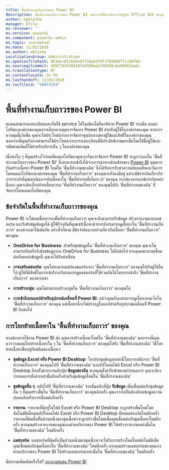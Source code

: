 ```yaml
---
title: พื้นที่ทำงานเก็บถาวรของ Power BI
description: พื้นที่ทำงานเก็บถาวรของ Power BI หลังจากที่มีการจัดการกับผู้เช่า Office 365 ของคุณ
author: mgblythe
manager: kfile
ms.reviewer: ''
ms.service: powerbi
ms.component: powerbi-admin
ms.topic: conceptual
ms.date: 11/02/2018
ms.author: mblythe
LocalizationGroup: Administration
ms.openlocfilehash: 8636ec85cb56e87f28a93f9f1f89989ffcc097bb
ms.sourcegitcommit: d20f74d5300197a0930eeb7db586c6a90403aabc
ms.translationtype: HT
ms.contentlocale: th-TH
ms.lasthandoff: 11/03/2018
ms.locfileid: "50973154"
---
```

# <a name="power-bi-archived-workspace"></a>พื้นที่ทำงานเก็บถาวรของ Power BI

ทุกคนสามารถลงทะเบียนและเริ่มใช้ service ได้ในเพียงไม่กี่นาทีด้วย Power BI  จากนั้น แผนกไอทีขององค์กรของคุณอาจเลือกควบคุมการจัดการ Power BI สำหรับผู้ใช้ในองค์กรของคุณ  หากการควบคุมนี้เกิดขึ้น คุณจะได้ประโยชน์จากการจัดการศูนย์กลางของผู้ใช้และสิทธิ์ในองค์กรของคุณ นอกจากนี้คุณยังอาจสามารถใช้ประโยชน์จากการลงทะเบียนที่มีประสิทธิภาพมากขึ้นโดยใช้ชื่อผู้ใช้และรหัสผ่านเดิมที่ใช้สำหรับบริการอื่น ๆ ในองค์กรของคุณ

เนื้อหาใด ๆ ที่คุณสร้างไว้ก่อนที่แผนกไอทีของคุณจะเริ่มการจัดการ Power BI จะถูกวางลงใน 'พื้นที่ทำงานเก็บถาวรของ Power BI' ซึ่งสามารถเข้าถึงได้จากการนำทางด้านซ้ายของ [Power BI](https://app.powerbi.com) คุณควรเริ่มสร้างเนื้อหา Power BI ใหม่ใน ‘พื้นที่ทำงานของฉัน’ ซึ่งได้รับการรักษาความปลอดภัยและจัดการ โดยแผนกไอทีขององค์กรของคุณ  ‘พื้นที่ทำงานเก็บถาวร’ ของคุณจะยังคงมีอยู่ แต่จะมีข้อจำกัดเกี่ยวกับการกระทำที่คุณดำเนินการกับเนื้อหาใน ‘พื้นที่ทำงานที่เก็บถาวร’ ของคุณ  หากต้องการเอาข้อจำกัดเหล่านี้ออก คุณจะต้องโยกย้ายเนื้อหาจาก ‘พื้นที่ทำงานเก็บถาวร’ ของคุณไปยัง ‘พื้นที่ทำงานของฉัน’ ที่จัดการโดยแผนกไอทีของคุณ

## <a name="restrictions-in-your-archived-workspace"></a>ข้อจำกัดในพื้นที่ทำงานเก็บถาวรของคุณ

Power BI จะไม่ลบเนื้อหาจากพื้นที่ทำงานเก็บถาวร คุณจะยังสามารถรับข้อมูล สร้างรายงานและแดชบอร์ด และรีเฟรชชุดข้อมูลได้ ผู้ใช้ปัจจุบันที่คุณเชร์เนื้อหาด้วยจะยังสามารถดูเนื้อหาใน ‘พื้นที่ทำงานเก็บถาวร’ ของพวกเขาได้เช่นกัน อย่างไรก็ตาม มีข้อจำกัดบางอย่างเกี่ยวกับเนื้อหา ‘พื้นที่ทำงานเก็บถาวร’ ของคุณ:

* **OneDrive for Business**: สำหรับชุดข้อมูลใน ‘พื้นที่ทำงานเก็บถาวร’ ของคุณ คุณจะไม่สามารถรับหรือรีเฟรชข้อมูลจาก OneDrive for Business ได้อีกต่อไป  หากคุณพยายามเชื่อมต่อกับแหล่งข้อมูลนี้ คุณจะได้รับคำเตือน

* **การแชร์แดชบอร์ด**: คุณไม่สามารถแชร์แดชบอร์ดจาก ‘พื้นที่ทำงานเก็บถาวร’ ของคุณให้กับผู้ใช้อื่นได้  ผู้ใช้ที่มีสิทธิ์ในการเข้าถึงจะยังสามารถดูแดชบอร์ดที่ใช้ร่วมกันได้โดยการเข้าถึง ‘พื้นที่ทำงานเก็บถาวร’ ของพวกเขา

* **การสร้างกลุ่ม**: คุณไม่สามารถสร้างกลุ่มใน ‘พื้นที่ทำงานเก็บถาวร’ ของคุณได้

* **การเข้าถึงบนแอปสำหรับอุปกรณ์เคลื่อนที่ Power BI**: แม้ว่าคุณยังคงสามารถดูเนื้อหาบนเว็บใน ‘พื้นที่ทำงานเก็บถาวร’ ของคุณ แต่เนื้อหานี้จะไม่ปรากฏในแอปสำหรับอุปกรณ์เคลื่อนที่ Power BI อีกต่อไป

## <a name="migrating-content-in-your-archived-workspace"></a>การโยกย้ายเนื้อหาใน ‘พื้นที่ทำงานเก็บถาวร’ ของคุณ

หากต้องการใช้งาน Power BI ต่อ คุณควรสร้างเนื้อหาใหม่ใน 'พื้นที่ทำงานของฉัน' นอกจากนี้คุณควรวางแผนโยกย้ายเนื้อหาใด ๆ ใน ‘พื้นที่ทำงานเก็บถาวร’ ของคุณไปยัง ‘พื้นที่ทำงานของฉัน’  วิธีโยกย้ายเนื้อหาขึ้นอยู่กับชนิดของเนื้อหา:

* **ชุดข้อมูล Excel หรือ Power BI Desktop**: โยกย้ายชุดข้อมูลเหล่านี้โดยการสลับจาก ‘พื้นที่ทำงานเก็บถาวร’ ของคุณไปที่ ‘พื้นที่ทำงานของฉัน’ และอัปโหลดไฟล์ Excel หรือ Power BI Desktop อีกครั้งด้วยการคลิกปุ่ม **ข้อมูลของฉัน**  หากคุณตั้งค่ารีเฟรชตามกำหนดการ คุณจะต้องกำหนดการตั้งค่าเหล่านั้นอีกครั้งสำหรับชุดข้อมูลใหม่ใน ‘พื้นที่ทำงานของฉัน’

* **ชุดข้อมูลอื่น ๆ**: สลับไปที่ ‘พื้นที่ทำงานของฉัน’ จากนั้นคลิกที่ปุ่ม **รับข้อมูล** เพื่อเชื่อมต่อกับชุดข้อมูลอื่น ๆ ที่คุณสร้างขึ้นใน ‘พื้นที่ทำงานเก็บถาวร’ ของคุณอีกครั้ง  คุณอาจจำเป็นต้องป้อนข้อมูลความปลอดภัยหรือการเชื่อมต่ออีกครั้ง

* **รายงาน**: รายงานที่มีอยู่ในไฟล์ Excel หรือ Power BI Desktop จะถูกสร้างขึ้นใหม่โดยอัตโนมัติเมื่อคุณอัปโหลดไฟล์ Excel หรือ Power BI Desktop ที่สอดคล้องกันใหม่อีกครั้ง รายงานที่ติดตั้งเป็นส่วนหนึ่งของชุดเนื้อหาจะถูกสร้างขึ้นใหม่เมื่อคุณเชื่อมต่อกับชุดเนื้อหาใหม่อีกครั้ง หากคุณสร้างรายงานของคุณเองผ่านบริการของ Power BI ให้สร้างรายงานเหล่านั้นใน ‘พื้นที่ทำงานของฉัน’ ใหม่อีกครั้ง

* **แดชบอร์ด**: แดชบอร์ดที่ติดตั้งเป็นส่วนหนึ่งของชุดเนื้อหาจะได้รับการสร้างใหม่โดยอัตโนมัติเมื่อคุณเชื่อมต่อกับชุดเนื้อหาใน ‘พื้นที่ทำงานของฉัน’ ใหม่อีกครั้ง หากคุณสร้างแดชบอร์ดของตนเองผ่านบริการของ Power BI ให้สร้างแดชบอร์ดเหล่านั้นใน ‘พื้นที่ทำงานของฉัน’ ใหม่อีกครั้ง

มีคำถามเพิ่มเติมหรือไม่? [ลองถามชุมชน Power BI](http://community.powerbi.com/)

